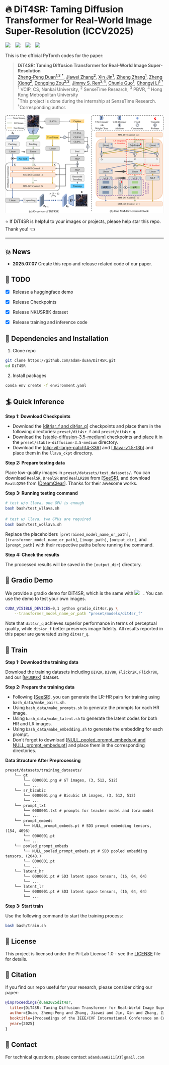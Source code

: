 # :fire: DiT4SR: Taming Diffusion Transformer for Real-World Image Super-Resolution (ICCV2025)

<a href='https://arxiv.org/abs/2503.23580'><img src='https://img.shields.io/badge/Paper-arxiv-b31b1b.svg'></a> &nbsp;&nbsp;
<a href='https://adam-duan.github.io/projects/dit4sr/'><img src='https://img.shields.io/badge/Project page-DiT4SR-1bb41b.svg'></a> &nbsp;&nbsp;
<a href='https://huggingface.co/datasets/acceptee/NKUSR8K'><img src='https://img.shields.io/badge/Dataset-NKUSR8K-ffff00.svg'></a> &nbsp;&nbsp;
<a href='https://huggingface.co/spaces/acceptee/DiT4SR'><img src='https://img.shields.io/badge/Space-huggingface-ffd700.svg'></a> &nbsp;&nbsp;



This is the official PyTorch codes for the paper:

>**DiT4SR: Taming Diffusion Transformer for Real-World Image Super-Resolution**<br>  [Zheng-Peng Duan<sup>1,2 *</sup>](https://adam-duan.github.io/), [Jiawei Zhang<sup>2</sup>](https://sites.google.com/site/zhjw1988), [Xin Jin<sup>1</sup>](https://srameo.github.io/), [Ziheng Zhang<sup>1</sup>](), [Zheng Xiong<sup>2</sup>](), [Dongqing Zou<sup>2,3</sup>](https://sites.google.com/view/dongqingzou/), [Jimmy S. Ren<sup>2,4</sup>](https://sites.google.com/view/dongqingzou/), [Chunle Guo<sup>1</sup>](https://scholar.google.com/citations?user=RZLYwR0AAAAJ&hl=en), [Chongyi Li<sup>1 &dagger;</sup>](https://li-chongyi.github.io/) <br>
> <sup>1</sup> VCIP, CS, Nankai University, <sup>2</sup> SenseTime Research, <sup>3</sup> PBVR, <sup>4</sup> Hong Kong Metropolitan University <br>
> <sup>*</sup>This project is done during the internship at SenseTime Research. <br> <sup>&dagger;</sup>Corresponding author.

![teaser_img](assets/pipeline.jpg)


:star: If DiT4SR is helpful to your images or projects, please help star this repo. Thank you! :point_left:

---

## :boom: News

- **2025.07.07** Create this repo and release related code of our paper.

## :runner: TODO
- [x] Release a huggingface demo
- [x] Release Checkpoints
- [x] Release NKUSR8K dataset 
- [x] Release training and inference code


## :wrench: Dependencies and Installation

1. Clone repo

```bash
git clone https://github.com/adam-duan/DiT4SR.git
cd DiT4SR
```

2. Install packages
```bash
conda env create -f environment.yaml
```


## :surfer: Quick Inference


**Step 1: Download Checkpoints**

- Download the [[dit4sr_f and dit4sr_q](https://huggingface.co/acceptee/DiT4SR)] checkpoints and place them in the following directories: `preset/dit4sr_f` and `preset/dit4sr_q`.
- Download the [[stable-diffusion-3.5-medium](https://huggingface.co/stabilityai/stable-diffusion-3.5-medium)] checkpoints and place it in the `preset/stable-diffusion-3.5-medium` directory.
- Download the [[clip-vit-large-patch14-336](https://huggingface.co/openai/clip-vit-large-patch14-336)] and [[
llava-v1.5-13b](https://huggingface.co/liuhaotian/llava-v1.5-13b)] and place them in the `llava_ckpt` directory.

**Step 2: Prepare testing data**

Place low-quality images in `preset/datasets/test_datasets/`.
You can download `RealSR`, `DrealSR` and `RealLR200` from [[SeeSR](https://drive.google.com/drive/folders/1L2VsQYQRKhWJxe6yWZU9FgBWSgBCk6mz)], 
and download `RealLQ250` from [[DreamClear](https://drive.google.com/file/d/16uWuJOyGMw5fbXHGcl6GOmxYJb_Szrqe/view)].
Thanks for their awesome works.

**Step 3: Running testing command**

```bash
# test w/o llava, one GPU is enough
bash bash/test_wllava.sh

# test w/ llava, two GPUs are required
bash bash/test_wollava.sh
```
Replace the placeholders `[pretrained_model_name_or_path]`, `[transformer_model_name_or_path]`, `[image_path]`, `[output_dir]`, and `[prompt_path]` with their respective paths before running the command.

**Step 4: Check the results**

The processed results will be saved in the `[output_dir]` directory.

<!-- **:seedling: Gradio Demo** -->
## :gift: Gradio Demo
We provide a gradio demo for DiT4SR, which is the same with <a href='https://huggingface.co/spaces/acceptee/DiT4SR'><img src='https://img.shields.io/badge/Space-huggingface-ffd700.svg'></a> &nbsp;&nbsp;. You can use the demo to test your own images.
```bash
CUDA_VISIBLE_DEVICES=0,1 python gradio_dit4sr.py \
    --transformer_model_name_or_path "preset/models/dit4sr_f" 
```
Note that `dit4sr_q` achieves superior performance in terms of perceptual quality, while `dit4sr_f` better preserves image fidelity. All results reported in this paper are generated using `dit4sr_q`.


## :muscle: Train

**Step 1: Download the training data**

Download the training datasets including `DIV2K`, `DIV8K`, `Flickr2K`, `Flickr8K`, and our [[`NKUSR8K`](https://huggingface.co/datasets/acceptee/NKUSR8K)] dataset.

**Step 2: Prepare the training data**

- Following [[SeeSR](https://github.com/cswry/SeeSR)], you can generate the LR-HR pairs for training using `bash_data/make_pairs.sh`.
- Using `bash_data/make_prompts.sh` to generate the prompts for each HR image.
- Using `bash_data/make_latent.sh` to generate the latent codes for both HR and LR images.
- Using `bash_data/make_embedding.sh` to generate the embedding for each prompt.
- Don't forget to download [[NULL_pooled_prompt_embeds.pt and NULL_prompt_embeds.pt](https://huggingface.co/acceptee/DiT4SR)] and place them in the corresponding directories.

**Data Structure After Preprocessing**

```
preset/datasets/training_datasets/ 
    └── gt
        └── 0000001.png # GT images, (3, 512, 512)
        └── ...
    └── sr_bicubic
        └── 0000001.png # Bicubic LR images, (3, 512, 512)
        └── ...
    └── prompt_txt
        └── 0000001.txt # prompts for teacher model and lora model
        └── ...
    └── prompt_embeds
        └── NULL_prompt_embeds.pt # SD3 prompt embedding tensors, (154, 4096)
        └── 0000001.pt 
        └── ...
    └── pooled_prompt_embeds
        └── NULL_pooled_prompt_embeds.pt # SD3 pooled embedding tensors, (2048,)
        └── 0000001.pt 
        └── ...
    └── latent_hr
        └── 0000001.pt # SD3 latent space tensors, (16, 64, 64)
        └── ...
    └── latent_lr
        └── 0000001.pt # SD3 latent space tensors, (16, 64, 64)
        └── ...
```

**Step 3: Start train**

Use the following command to start the training process:

```bash
bash bash/train.sh
```


## 📜 License

This project is licensed under the Pi-Lab License 1.0 - see the [LICENSE](https://github.com/modyu-liu/FaceMe/blob/main/LICENSE) file for details.

## :book: Citation

If you find our repo useful for your research, please consider citing our paper:

```bibtex
@inproceedings{duan2025dit4sr,
  title={DiT4SR: Taming Diffusion Transformer for Real-World Image Super-Resolution},
  author={Duan, Zheng-Peng and Zhang, Jiawei and Jin, Xin and Zhang, Ziheng and Xiong, Zheng and Zou, Dongqing and Ren, Jimmy and Guo, Chun-Le and Li, Chongyi},
  booktitle={Proceedings of the IEEE/CVF International Conference on Computer Vision},
  year={2025}
}
```

## :postbox: Contact

For technical questions, please contact `adamduan0211[AT]gmail.com`


